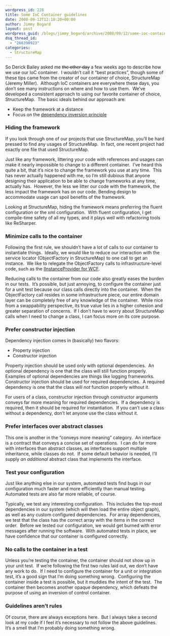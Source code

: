 ```yaml
---
wordpress_id: 228
title: Some IoC Container guidelines
date: 2008-09-12T12:10:20+00:00
author: Jimmy Bogard
layout: post
wordpress_guid: /blogs/jimmy_bogard/archive/2008/09/12/some-ioc-container-guidelines.aspx
dsq_thread_id:
  - "266390923"
categories:
  - StructureMap
---
```

So Derick Bailey asked me <strike>the other day</strike> a few weeks ago to describe how we use our IoC container.&nbsp; I wouldn&#8217;t call it &#8220;best practices&#8221;, though some of these tips came from the creator of our container of choice, StructureMap (Jeremy Miller).&nbsp; Although IoC containers are everywhere these days, you don&#8217;t see many instructions on where and how to use them.&nbsp; We&#8217;ve developed a consistent approach to using our favorite container of choice, StructureMap.&nbsp; The basic ideals behind our approach are:

  * Keep the framework at a distance
  * Focus on the [dependency inversion principle](http://www.lostechies.com/blogs/jimmy_bogard/archive/2008/03/31/ptom-the-dependency-inversion-principle.aspx)

### Hiding the framework

If you look through one of our projects that use StructureMap, you&#8217;ll be hard pressed to find any usages of StructureMap.&nbsp; In fact, one recent project had exactly one file that used StructureMap.

Just like any framework, littering your code with references and usages can make it nearly impossible to change to a different container.&nbsp; I&#8217;ve heard this quite a bit, that it&#8217;s nice to change the framework you use at any time.&nbsp; This has never actually happened with me, so I&#8217;m still dubious that anyone designing their application to be able to change frameworks at any time, actually has.&nbsp; However, the less we litter our code with the framework, the less impact the framework has on our code. Bending design to accommodate usage can spoil benefits of the framework.

Looking at StructureMap, hiding the framework means preferring the fluent configuration or the xml configuration.&nbsp; With fluent configuration, I get compile-time safety of all my types, and it plays well with refactoring tools like ReSharper.

### Minimize calls to the container

Following the first rule, we shouldn&#8217;t have a lot of calls to our container to instantiate things.&nbsp; Ideally, we would like to reduce our interaction with the service locator (ObjectFactory in StructureMap) to one call to get an instance.&nbsp; We like to relegate the ObjectFactory calls to infrastructure-level code, such as the [IInstanceProvider for WCF](http://www.lostechies.com/blogs/jimmy_bogard/archive/2008/07/29/integrating-structuremap-with-wcf.aspx).

Reducing calls to the container from our code also greatly eases the burden in our tests.&nbsp; It&#8217;s possible, but just annoying, to configure the container just for a unit test because our class calls directly into the container.&nbsp; When the ObjectFactory call resides in some infrastructure piece, our entire domain layer can be completely free of any knowledge of the container.&nbsp; While nice from a swappability perspective, its true value lies in a higher cohesion and greater separation of concerns.&nbsp; If I don&#8217;t have to worry about StructureMap calls when I need to change a class, I can focus more on its core purpose.

### Prefer constructor injection

Dependency injection comes in (basically) two flavors:

  * Property injection
  * Constructor injection

Property injection should be used only with optional dependencies.&nbsp; An optional dependency is one that the class will still function properly.&nbsp; Examples of optional dependencies are things like logging frameworks.&nbsp; Constructor injection should be used for required dependencies.&nbsp; A required dependency is one that the class will _not_ function properly without it.

For users of a class, constructor injection through constructor arguments conveys far more meaning for required dependencies.&nbsp; If a dependency is required, then it should be required for instantiation.&nbsp; If you can&#8217;t use a class without a dependency, don&#8217;t let anyone use the class without it.

### Prefer interfaces over abstract classes

This one is another in the &#8220;conveys more meaning&#8221; category.&nbsp; An interface is a contract that conveys a concise set of operations.&nbsp; I can do far more with interfaces than abstract classes, as interfaces support multiple inheritance, while classes do not.&nbsp; If some default behavior is needed, I&#8217;ll supply _an additional_ abstract class that implements the interface.

### Test your configuration

Just like anything else in our system, automated tests find bugs in our configuration much faster and more efficiently than manual testing.&nbsp; Automated tests are also far more reliable, of course.

Typically, we test any interesting configuration.&nbsp; This includes the top-most dependencies in our system (which will then load the entire object graph), as well as any custom configured dependencies.&nbsp; For array dependencies, we test that the class has the correct array with the items in the correct order.&nbsp; Before we tested our configuration, we would get burned with error messages after running the software.&nbsp; With automated tests in place, we have confidence that our container is configured correctly.

### No calls to the container in a test

Unless you&#8217;re testing the container, the container should not show up in your unit test.&nbsp; If we&#8217;re following the first two rules laid out, we don&#8217;t have any work to do.&nbsp; If I need to configure the container for a unit or integration test, it&#8217;s a good sign that I&#8217;m doing something wrong.&nbsp; Configuring the container inside a test is possible, but it muddies the intent of the test.&nbsp; The container then becomes another opaque dependency, which defeats the purpose of using an inversion of control container.

### Guidelines aren&#8217;t rules

Of course, there are always exceptions here.&nbsp; But I always take a second look at my code if I feel it&#8217;s necessary to not follow the above guidelines.&nbsp; It&#8217;s a smell that I&#8217;m probably doing something wrong.